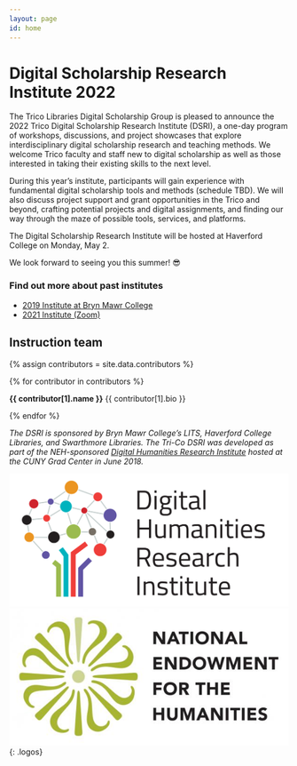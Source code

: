 ```yaml
---
layout: page
id: home
---
```


# **Digital Scholarship Research Institute 2022**

The Trico Libraries Digital Scholarship Group is pleased to announce the 2022 Trico Digital Scholarship Research Institute (DSRI), a one-day program of workshops, discussions, and project showcases that explore interdisciplinary digital scholarship research and teaching methods. We welcome Trico faculty and staff new to digital scholarship as well as those interested in taking their existing skills to the next level. 

During this year’s institute, participants will gain experience with fundamental digital scholarship tools and methods (schedule TBD). We will also discuss project support and grant opportunities in the Trico and beyond, crafting potential projects and digital assignments, and finding our way through the maze of possible tools, services, and platforms.

The Digital Scholarship Research Institute will be hosted at Haverford College on Monday, May 2.

We look forward to seeing you this summer! 😎

<!-- <button role="button" class="button-blue" aria-label="open submit proposal form">
    <a href="https://forms.gle/XMzKZtCFJpSPGqeF7">Click here to register</a>
</button> -->

### Find out more about past institutes
- [2019 Institute at Bryn Mawr College](2019)
- [2021 Institute (Zoom)](2021)

<!--
---

## Schedule

---
-->

## Instruction team

<div class="contributors-gallery">
{% assign contributors = site.data.contributors %}

{% for contributor in contributors %}

<div class="contributor">
<div class="avatar" style="background-image:url({{ contributor[1].image | prepend: 'images/' }});" alt="{{ contributor[1].name }}"></div>
<div class="bio">
<p>
<strong>{{ contributor[1].name }}</strong>
{{ contributor[1].bio }}
</p>
</div>
<div class="clearfix"></div>
</div>
{% endfor %}
</div>

*The DSRI is sponsored by Bryn Mawr College’s LITS, Haverford College Libraries, and Swarthmore Libraries. The Tri-Co DSRI was developed as part of the NEH-sponsored [Digital Humanities Research Institute](http://dhinstitutes.org/) hosted at the CUNY Grad Center in June 2018.*

[![digital humanities research institute logo](images/DHRI-03.svg)](http://dhinstitutes.org/)
[![national endowment for the humanities logo](images/NEH_stacked_logo-01_full-color.jpg)](https://www.neh.gov/)
{: .logos}
